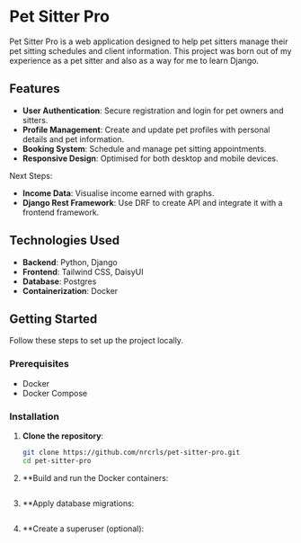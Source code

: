 # Pet Sitter Pro

Pet Sitter Pro is a web application designed to help pet sitters manage their pet sitting schedules and client information.
This project was born out of my experience as a pet sitter and also as a way for me to learn Django.

## Features

- **User Authentication**: Secure registration and login for pet owners and sitters.
- **Profile Management**: Create and update pet profiles with personal details and pet information.
- **Booking System**: Schedule and manage pet sitting appointments.
- **Responsive Design**: Optimised for both desktop and mobile devices.

Next Steps:
- **Income Data**: Visualise income earned with graphs.
- **Django Rest Framework**: Use DRF to create API and integrate it with a frontend framework.

## Technologies Used

- **Backend**: Python, Django
- **Frontend**: Tailwind CSS, DaisyUI
- **Database**: Postgres
- **Containerization**: Docker

## Getting Started

Follow these steps to set up the project locally.

### Prerequisites

- Docker
- Docker Compose

### Installation

1. **Clone the repository**:

   ```bash
   git clone https://github.com/nrcrls/pet-sitter-pro.git
   cd pet-sitter-pro

2. **Build and run the Docker containers:
    ```docker-compose up --build -d

3. **Apply database migrations:
    ```docker-compose exec web python manage.py migrate

4. **Create a superuser (optional):
    ```docker-compose exec web python manage.py createsuperuser
